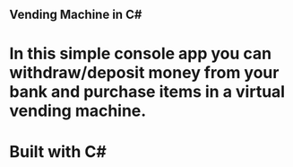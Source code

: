 ## Vending Machine in C#

# In this simple console app you can withdraw/deposit money from your bank and purchase items in a virtual vending machine.

# Built with C#
